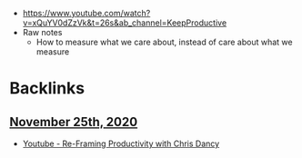 - https://www.youtube.com/watch?v=xQuYV0dZzVk&t=26s&ab_channel=KeepProductive
- Raw notes
    - How to measure what we care about, instead of care about what we measure

# Backlinks
## [November 25th, 2020](<November 25th, 2020.md>)
- [Youtube - Re-Framing Productivity with Chris Dancy](<Youtube - Re-Framing Productivity with Chris Dancy.md>)

